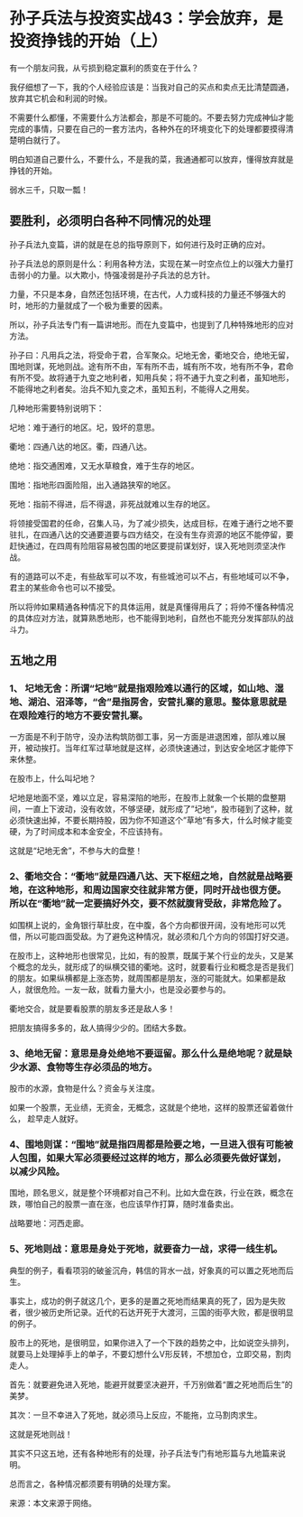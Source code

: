 # 孙子兵法与投资实战43：学会放弃，是投资挣钱的开始（上）


有一个朋友问我，从亏损到稳定赢利的质变在于什么？

我仔细想了一下，我的个人经验应该是：当我对自己的买点和卖点无比清楚圆通，放弃其它机会和利润的时候。

不需要什么都懂，不需要什么方法都会，那是不可能的。不要去努力完成神仙才能完成的事情，只要在自己的一套方法内，各种外在的环境变化下的处理都要摸得清楚明白就行了。

明白知道自己要什么，不要什么，不是我的菜，我通通都可以放弃，懂得放弃就是挣钱的开始。

弱水三千，只取一瓢！


## 要胜利，必须明白各种不同情况的处理
孙子兵法九变篇，讲的就是在总的指导原则下，如何进行及时正确的应对。

孙子兵法总的原则是什么：利用各种方法，实现在某一时空点位上的以强大力量打击弱小的力量。以大欺小，恃强凌弱是孙子兵法的总方针。

力量，不只是本身，自然还包括环境，在古代，人力或科技的力量还不够强大的时，地形的力量就成了一个极为重要的因素。

所以，孙子兵法专门有一篇讲地形。而在九变篇中，也提到了几种特殊地形的应对方法。

孙子曰：凡用兵之法，将受命于君，合军聚众。圮地无舍，衢地交合，绝地无留，围地则谋，死地则战。途有所不由，军有所不击，城有所不攻，地有所不争，君命有所不受。故将通于九变之地利者，知用兵矣；将不通于九变之利者，虽知地形，不能得地之利者矣。治兵不知九变之术，虽知五利，不能得人之用矣。

几种地形需要特别说明下：

圮地：难于通行的地区。圮，毁坏的意思。

衢地：四通八达的地区。衢，四通八达。

绝地：指交通困难，又无水草粮食，难于生存的地区。

围地：指地形四面险阻，出入通路狭窄的地区。

死地：指前不得进，后不得退，非死战就难以生存的地区。

将领接受国君的任命，召集人马，为了减少损失，达成目标，在难于通行之地不要驻扎，在四通八达的交通要道要与四方结交，在没有生存资源的地区不能停留，要赶快通过，在四周有险阻容易被包围的地区要提前谋划好，误入死地则须坚决作战。

有的道路可以不走，有些敌军可以不攻，有些城池可以不占，有些地域可以不争，君主的某些命令也可以不接受。

所以将帅如果精通各种情况下的具体运用，就是真懂得用兵了；将帅不懂各种情况的具体应对方法，就算熟悉地形，也不能得到地利，自然也不能充分发挥部队的战斗力。

## 五地之用
### 1、 圮地无舍：所谓“圮地”就是指艰险难以通行的区域，如山地、湿地、湖泊、沼泽等，“舍”是指房舍，安营扎寨的意思。整体意思就是在艰险难行的地方不要安营扎寨。

一方面是不利于防守，没办法构筑防御工事，另一方面是进退困难，部队难以展开，被动挨打。当年红军过草地就是这样，必须快速通过，到达安全地区才能停下来休整。


在股市上，什么叫圮地？

圮地是地面不坚，难以立足，容易深陷的地形，在股市上就象一个长期的盘整期间，一直上下波动，没有收敛，不够坚硬，就形成了”圮地“，股市碰到了这种，就必须快速出掉，不要长期持股，因为你不知道这个”草地“有多大，什么时候才能变硬，为了时间成本和本金安全，不应该持有。

这就是“圮地无舍”，不参与大的盘整！


### 2、衢地交合：“衢地”就是四通八达、天下枢纽之地，自然就是战略要地，在这种地形，和周边国家交往就非常方便，同时开战也很方便。所以在“衢地”就一定要搞好外交，要不然就腹背受敌，非常危险了。

如围棋上说的，金角银行草肚皮，在中腹，各个方向都很开阔，没有地形可以凭借，所以可能四面受敌。为了避免这种情况，就必须和几个方向的邻国打好交道。

在股市上，这种地形也很常见，比如，有的股票，既属于某个行业的龙头，又是某个概念的龙头，就形成了的纵横交错的衢地。这时，就要看行业和概念是否是我们的朋友。如果纵横都是上涨态势，就周围都是朋友，涨的可能就大。如果都是敌人，就很危险。一友一敌，就看力量大小，也是没必要参与的。

衢地交合，就是要看股票的朋友多还是敌人多！

把朋友搞得多多的，敌人搞得少少的。团结大多数。



### 3、绝地无留：意思是身处绝地不要逗留。那么什么是绝地呢？就是缺少水源、食物等生存必须品的地方。

股市的水源，食物是什么？资金与关注度。

如果一个股票，无业绩，无资金，无概念，这就是个绝地，这样的股票还留着做什么， 趁早走人就好。

### 4、围地则谋：“围地”就是指四周都是险要之地，一旦进入很有可能被人包围，如果大军必须要经过这样的地方，那么必须要先做好谋划，以减少风险。

围地，顾名思义，就是整个环境都对自己不利。比如大盘在跌，行业在跌，概念在跌，哪怕自己的股票一直在涨，也应该早作打算，随时准备卖出。

战略要地：河西走廊。


### 5、死地则战：意思是身处于死地，就要奋力一战，求得一线生机。

典型的例子，看看项羽的破釜沉舟，韩信的背水一战，好象真的可以置之死地而后生。

事实上，成功的例子就这几个，更多的是置之死地而结果真的死了，因为是失败者，很少被历史所记录。近代的石达开死于大渡河，三国的街亭大败，都是很明显的例子。

股市上的死地，是很明显，如果你进入了一个下跌的趋势之中，比如说空头排列，就要马上处理掉手上的单子，不要幻想什么V形反转，不想加仓，立即交易，割肉走人。

首先：就要避免进入死地，能避开就要坚决避开，千万别做着“置之死地而后生”的美梦。

其次：一旦不幸进入了死地，就必须马上反应，不能拖，立马割肉求生。

这就是死地则战！

其实不只这五地，还有各种地形有的处理，孙子兵法专门有地形篇与九地篇来说明。

总而言之，各种情况都须要有明确的处理方案。

来源：本文来源于网络。
